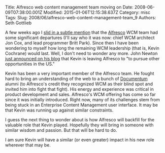 Title: Alfresco web content management team moving on
Date: 2008-06-09T07:38:00.001Z
Modified: 2015-01-06T12:15:38.637Z
Category: misc
Tags: 
Slug: 2008/06/alfresco-web-content-management-team_9
Authors: Seth Gottlieb

A few weeks ago I [slid in a subtle mention](http://blog.contenthere.net/2008/05/alfresco-and-e2cm.html) that the [Alfresco](http://www.alfresco.com) WCM team had some significant departures (I'll say who it was now: chief WCM architect Jon Cox, and lead programmer Britt Park).  Since then I have been wondering to myself how long the remaining WCM leadership (that is, Kevin Cochrane) would last.  Well, I don't need to wonder any more.  John Newton [just announced on his blog](http://newton.typepad.com/content/2008/06/kevin-cochrane.html) that Kevin is leaving Alfresco to "to pursue other opportunities in the US."  
  
Kevin has been a very important member of the Alfresco team.  He fought hard to bring an understanding of the web to a bunch of [Documentum](http://www.documentum.com) alumni (to Alfresco's credit they recognized WCM as their blind spot and invited him into fight that fight). His energy and experience was critical in product development and sales.  Alfresco's WCM offering has come so far since it was initially introduced.  Right now, many of its challenges stem from being stuck in an Enterprise Content Management user interface.  It may be that Kevin was running up against similar constraints.    
  
I guess the next thing to wonder about is how Alfresco will backfill for the valuable role that Kevin played.  Hopefully they will bring in someone with similar wisdom and passion.  But that will be hard to do.    
  
I am sure Kevin will have a similar (or even greater) impact in his new role wherever that may be.
